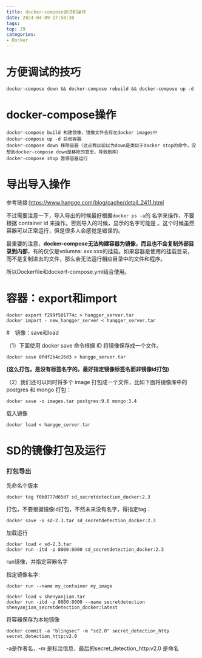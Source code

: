 ```yaml
---
title: docker-compose调试和操作
date: 2024-04-09 17:58:30
tags:
top: 29
categories:
- Docker
---
```



# 方便调试的技巧

    docker-compose down && docker-compose rebuild && docker-compose up -d

# docker-compose操作

    docker-compose build 构建镜像，镜像文件会存在docker images中
    docker-compose up -d 启动容器
    docker-compose down 移除容器（这点我以前以为down是类似于docker stop的命令，没想到docker-compose down是移除的意思，导致删库）
    docker-compose stop 暂停容器运行

# 导出导入操作

参考链接:https://www.hangge.com/blog/cache/detail_2411.html

不过需要注意一下，导入导出的时候最好根据`docker ps -a`的 名字来操作，不要根据 container id 来操作。否则导入的时候，显示的名字可能是 <none>。这个时候虽然容器可以正常运行，但是很多人会感觉<none>是错误的。


最重要的注意，**docker-compose无法构建容器为镜像，而且也不会复制外部目录到内部**，有的仅仅是volumns: xxx:xxx的挂载。如果容器是使用的挂载目录，而不是复制进去的文件，那么会无法运行相应目录中的文件和程序。

所以Dockerfile和dockerf-compose.yml结合使用。

# 容器：export和import

    docker export f299f501774c > hangger_server.tar
    docker import - new_hangger_server < hangger_server.tar


#　镜像：save和load

（1）下面使用 docker save 命令根据 ID 将镜像保存成一个文件。

    docker save 0fdf2b4c26d3 > hangge_server.tar

**(这么打包，是没有标签名字的。最好指定镜像标签名而非镜像id打包)**

（2）我们还可以同时将多个 image 打包成一个文件，比如下面将镜像库中的 postgres 和 mongo 打包：

    docker save -o images.tar postgres:9.6 mongo:3.4

载入镜像

    docker load < hangge_server.tar

# SD的镜像打包及运行

### 打包导出

先命名个版本

    docker tag f0b0777d65d7 sd_secretdetection_docker:2.3

打包，不要根据镜像id打包，不然未来没有名字，得指定tag：

    docker save -o sd-2.3.tar sd_secretdetection_docker:2.3

加载运行

    docker load < sd-2.3.tar
    docker run -itd -p 8000:8000 sd_secretdetection_docker:2.3


run镜像，并指定容器名字

指定镜像名字:

    docker run --name my_container my_image

    docker load < shenyanjian.tar
    docker run -itd -p 8000:8000 --name secretdetection shenyanjian_secretdetection_docker:latest

将容器保存为本地镜像

    docker commit -a "blingsec" -m "sd2.0" secret_detection_http secret_detection_http:v2.0

-a是作者名，-m 是标注信息，最后的secret_detection_http:v2.0 是命名







